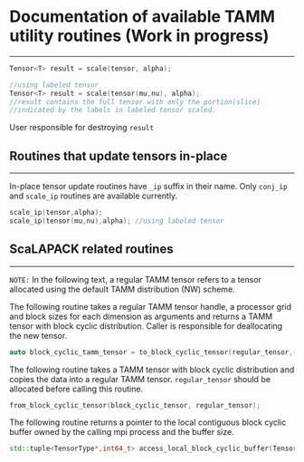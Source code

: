 # Documentation of available TAMM utility routines (Work in progress)
---------------------------------------------------------------------

```c++
Tensor<T> result = scale(tensor, alpha);

//using labeled tensor
Tensor<T> result = scale(tensor(mu,nu), alpha); 
//result contains the full tensor with only the portion(slice)
//indicated by the labels in labeled tensor scaled.
```
User responsible for destroying `result`


## Routines that update tensors in-place
----------------------------------------
In-place tensor update routines have `_ip` suffix in their name.
Only `conj_ip` and `scale_ip` routines are available currently.

```c++
scale_ip(tensor,alpha);
scale_ip(tensor(mu,nu),alpha); //using labeled tensor
```

## ScaLAPACK related routines
------------------------------
`NOTE:` In the following text, a regular TAMM tensor refers to a tensor allocated using the default TAMM distribution (NW) scheme.

The following routine takes a regular TAMM tensor handle, a processor grid and block sizes for each dimension as 
arguments and returns a TAMM tensor with block cyclic distribution. Caller is responsible for deallocating the new tensor. 

```c++
auto block_cyclic_tamm_tensor = to_block_cyclic_tensor(regular_tensor,{3,2},{8,8}); 
``` 

The following routine takes a TAMM tensor with block cyclic distribution and copies the data into a regular TAMM tensor.
`regular_tensor` should be allocated before calling this routine.
```c++
from_block_cyclic_tensor(block_cyclic_tensor, regular_tensor);
```

The following routine returns a pointer to the local contiguous block cyclic buffer owned by the calling mpi process and the buffer size.
```c++
std::tuple<TensorType*,int64_t> access_local_block_cyclic_buffer(Tensor<TensorType> tensor) 
```

